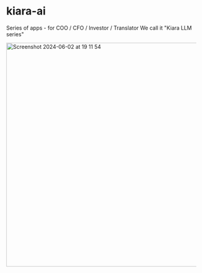 # kiara-ai
Series of apps - for COO / CFO / Investor / Translator 
We call it "Kiara LLM series"

<img width="593" alt="Screenshot 2024-06-02 at 19 11 54" src="https://github.com/Kiara-Dev-Team/kiara-ai/assets/10541717/c7d95c4d-5f95-49f0-ac9a-2ed8a20a22a1">


